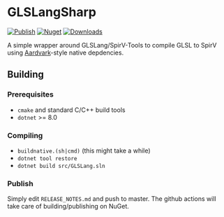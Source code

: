 # GLSLangSharp

[![Publish](https://github.com/aardvark-community/GLSLangSharp/actions/workflows/publish.yml/badge.svg)](https://github.com/aardvark-community/GLSLangSharp/actions/workflows/publish.yml)
[![Nuget](https://badgen.net/nuget/v/GLSLangSharp/pre)](https://www.nuget.org/packages/GLSLangSharp/)
[![Downloads](https://badgen.net/nuget/dt/GLSLangSharp)](https://www.nuget.org/packages/GLSLangSharp/)

A simple wrapper around GLSLang/SpirV-Tools to compile GLSL to SpirV using [Aardvark](https://github.com/aardvark-platform)-style native depdencies.

## Building
### Prerequisites
* `cmake` and standard C/C++ build tools
* `dotnet` >= 8.0

### Compiling
* `buildnative.(sh|cmd)` (this might take a while)
* `dotnet tool restore`
* `dotnet build src/GLSLang.sln`

### Publish

Simply edit `RELEASE_NOTES.md` and push to master. The github actions will take care of building/publishing on NuGet.

